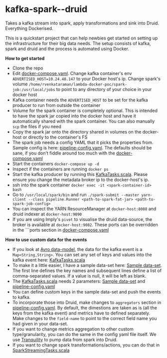 # kafka-spark--druid
Takes a kafka stream into spark, apply transformations and sink into Druid. Everything Dockerised.

This is a quickstart project that can help newbies get started on setting up the infrastructure for their big data needs. The setup consists of kafka, spark and druid and the process is automated using Docker.

<b> How to get started </b>
* Clone the repo
* Edit  [docker-compose.yaml](docker-compose.yaml). 
Change kafka container's env ```ADVERTISED_HOST=10.24.48.147``` to your Docker host's ip. Change spark's volume ```/home/rvenkataraman/lambda-docker-poc/spark-job:/usr/local/jobs``` to point to any directory of your choice in your docker host
* Kafka container needs the ```ADVERTISED_HOST``` to be set for the kafka producer to run from outside the container
* Volume for the spark container is completely optional. This is intended to have the spark jar copied into the docker host and have it automatically shared with the spark container. You can also manually ```scp``` the files if you need
* Copy the spark jar onto the directory shared in volumes on the docker-host or directly to the container's FS
* The spark job needs a config YAML that it picks the properties from. Sample config is here: [pipeline-config.yaml](src/main/resources/pipeline-config.yaml). The defaults should be sane, if you don't fiddle around too much with the [docker-compose.yaml](docker-compose.yaml)
* Start the containers ```docker-compose up -d```
* Inspect if the containers are running ```docker ps```
* Start the kafka producer by running this [KafkaTasks.scala](src/main/scala/pipeline/kafka/KafkaTasks.scala). Please ensure you change the metadata broker ip to the docker-host's ip.
* ssh into the spark container ```docker exec -it <spark-container-id> bash```
* Go to ```/usr/local/spark/bin``` and run ```./spark-submit --master yarn-client --class pipeline.Runner <path-to-spark-fat-jar> <path-to-spark-job-config>```
* You can inspect the YARN ResourceManager at ```docker-host:8088``` and druid indexer at ```docker-host:9090```
* If you are using Imply's ```pivot``` to visualise the druid data-source, the broker is available at ```docker-host:9082```. These ports can be overridden in the ```ports section in [docker-compose.yaml](docker-compose.yaml)

<b> How to use custom data for the events </b>
* If you look at [Avro data-model](src/main/resources/pipeline.model.avro/KafkaEvent.avsc), the data for the kafka event is a ```Map<String,String>```. You can set any set of keys and values into the kafka event here: [KafkaTasks.scala](src/main/scala/pipeline/kafka/KafkaTasks.scala)
* To make it a little easier, I have a sample data-set here: [Sample data-set](src/main/resources/SampleEventDataset.csv). The first line defines the key names and subsequent lines define a list of comma-separated values. If a value is null, it will be left as blank. 
* The [KafkaTasks.scala](src/main/scala/pipeline/kafka/KafkaTasks.scala) needs 2 parameters: [Sample data-set](src/main/resources/SampleEventDataset.csv) and [pipeline-config.yaml](src/main/resources/pipeline-config.yaml)
* You can define custom keys in the sample data-set and push the events to kafka.
* To incorporate those into Druid, make changes to ```aggregators``` section in [pipeline-config.yaml](src/main/resources/pipeline-config.yaml). By default, the dimestions are taken as is (all the keys from the kafka event) and metrics have to defined separately. Make changes to the ```field-name``` to point to the correct field name you had given in your data-set.
* If you want to change metrics aggregation to other custom type/granularity, you can do the same in the config yaml file itself. We use [Tranquility](https://github.com/druid-io/tranquility) to pump data from spark into Druid. 
* If you want to change spark transformations/actions, you can do that in [SparkStreamingTasks.scala](src/main/scala/pipeline/spark/SparkStreamingTasks.scala)

